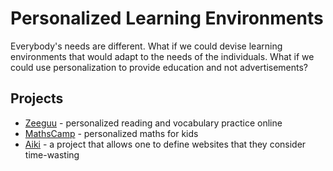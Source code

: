# Personalized Learning Environments

Everybody's needs are different. What if we could devise learning environments that would adapt to the needs of the individuals. What if we could use personalization to provide education and not advertisements?


## Projects
- [Zeeguu](/projects/zeeguu) - personalized  reading and vocabulary practice online
- [MathsCamp](/projects/maths-camp) - personalized maths for kids
- [Aiki](/projects/aiki) - a project that allows one to define websites that they consider time-wasting 